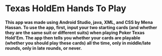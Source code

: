 # Texas HoldEm Hands To Play
#### This app was made using Android Studio, java, XML, and CSS by Mena Hassan. To use the app, first, input your two starting cards (and whether they are the same suit or different suits) when playing Poker Texas Hold'Em. The app then tells you whether your cards are playable (whether you should play these cards) all the time, only in middle/late rounds, only in late rounds, or never.
